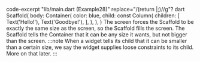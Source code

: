code-excerpt "lib/main.dart (Example28)" replace="/(return |;)//g"?
dart
Scaffold(
  body: Container(
    color: blue,
    child: const Column(
      children: [
        Text('Hello!'),
        Text('Goodbye!'),
      ],
    ),
  ),
)
The screen forces the Scaffold to be exactly the same size
as the screen, so the Scaffold fills the screen.
The Scaffold tells the Container that it can be any size it wants,
but not bigger than the screen.
:::note
When a widget tells its child that it can be smaller than a
certain size, we say the widget supplies loose constraints
to its child. More on that later.
:::
